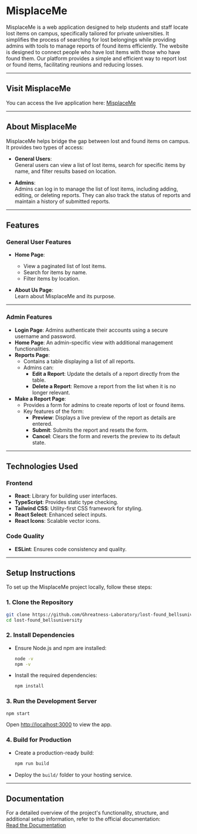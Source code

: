 # **MisplaceMe**

MisplaceMe is a web application designed to help students and staff locate lost items on campus, specifically tailored for private universities. It simplifies the process of searching for lost belongings while providing admins with tools to manage reports of found items efficiently. The website is designed to connect people who have lost items with those who have found them. Our platform provides a simple and efficient way to report lost or found items, facilitating reunions and reducing losses.


---

## **Visit MisplaceMe**

You can access the live application here: [MisplaceMe](https://misplace-me.vercel.app/)

---

## **About MisplaceMe**

MisplaceMe helps bridge the gap between lost and found items on campus. It provides two types of access: 

- **General Users**:  
  General users can view a list of lost items, search for specific items by name, and filter results based on location.  

- **Admins**:  
  Admins can log in to manage the list of lost items, including adding, editing, or deleting reports. They can also track the status of reports and maintain a history of submitted reports.

---

## **Features**

### **General User Features**
- **Home Page**:  
  - View a paginated list of lost items.
  - Search for items by name.
  - Filter items by location.

- **About Us Page**:  
  Learn about MisplaceMe and its purpose.

---

### **Admin Features**
- **Login Page**: Admins authenticate their accounts using a secure username and password.
- **Home Page**: An admin-specific view with additional management functionalities.
- **Reports Page**:
    - Contains a table displaying a list of all reports.
    - Admins can:
        - **Edit a Report**: Update the details of a report directly from the table.
        - **Delete a Report**: Remove a report from the list when it is no longer relevant.
- **Make a Report Page**:
    - Provides a form for admins to create reports of lost or found items.
    - Key features of the form:
        - **Preview**: Displays a live preview of the report as details are entered.
        - **Submit**: Submits the report and resets the form.
        - **Cancel**: Clears the form and reverts the preview to its default state.

---

## **Technologies Used**

### **Frontend**
- **React**: Library for building user interfaces.
- **TypeScript**: Provides static type checking.
- **Tailwind CSS**: Utility-first CSS framework for styling.
- **React Select**: Enhanced select inputs.
- **React Icons**: Scalable vector icons.

### **Code Quality**
- **ESLint**: Ensures code consistency and quality.

---

## **Setup Instructions**

To set up the MisplaceMe project locally, follow these steps:

### **1. Clone the Repository**
   ```bash
   git clone https://github.com/Ghreatness-Laboratory/lost-found_bellsuniversity.git
   cd lost-found_bellsuniversity
   ```

### **2. Install Dependencies**
   - Ensure Node.js and npm are installed:
     ```bash
     node -v
     npm -v
     ```
   - Install the required dependencies:
     ```bash
     npm install
     ```

### **3. Run the Development Server**
   ```bash
   npm start
   ```
   Open [http://localhost:3000](http://localhost:3000) to view the app.

### **4. Build for Production**
   - Create a production-ready build:
     ```bash
     npm run build
     ```
   - Deploy the `build/` folder to your hosting service.

---

## **Documentation**

For a detailed overview of the project's functionality, structure, and additional setup information, refer to the official documentation:  
[Read the Documentation](https://saber-spinach-e83.notion.site/MisplaceMe-14ad78cbc32b80cfb136c536e1f58745)
